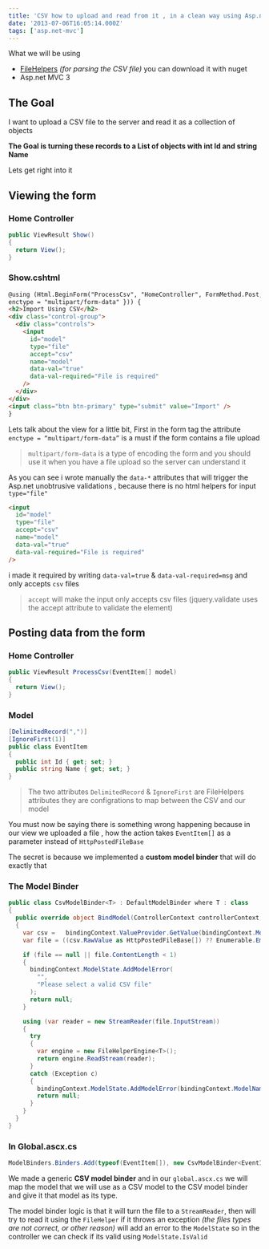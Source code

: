 ```yaml
---
title: 'CSV how to upload and read from it , in a clean way using Asp.net MVC'
date: '2013-07-06T16:05:14.000Z'
tags: ['asp.net-mvc']
---
```


What we will be using

- [FileHelpers](http://www.filehelpers.com/ 'FileHelpers') _(for parsing the CSV file)_ you can download it with nuget
- Asp.net MVC 3

## The Goal

I want to upload a CSV file to the server and read it as a collection of objects

**The Goal is turning these records to a List of objects with int Id and string Name**

Lets get right into it

## Viewing the form

### Home Controller

```csharp
public ViewResult Show()
{
  return View();
}
```

### Show.cshtml

```html
@using (Html.BeginForm("ProcessCsv", "HomeController", FormMethod.Post, new {
enctype = "multipart/form-data" })) {
<h2>Import Using CSV</h2>
<div class="control-group">
  <div class="controls">
    <input
      id="model"
      type="file"
      accept="csv"
      name="model"
      data-val="true"
      data-val-required="File is required"
    />
  </div>
</div>
<input class="btn btn-primary" type="submit" value="Import" />
}
```

Lets talk about the view for a little bit, First in the form tag the attribute `enctype = “multipart/form-data”` is a must if the form contains a file upload

> `multipart/form-data` is a type of encoding the form and you should use it when you have a file upload so the server can understand it

As you can see i wrote manually the `data-*` attributes that will trigger the Asp.net unobtrusive validations , because there is no html helpers for input `type="file"`

```html
<input
  id="model"
  type="file"
  accept="csv"
  name="model"
  data-val="true"
  data-val-required="File is required"
/>
```

i made it required by writing `data-val=true` & `data-val-required=msg` and only accepts `csv` files

> `accept` will make the input only accepts csv files (jquery.validate uses the accept attribute to validate the element)

## Posting data from the form

### Home Controller

```csharp
public ViewResult ProcessCsv(EventItem[] model)
{
  return View();
}
```

### Model

```csharp
[DelimitedRecord(",")]
[IgnoreFirst(1)]
public class EventItem
{
  public int Id { get; set; }
  public string Name { get; set; }
}
```

> The two attributes `DelimitedRecord` & `IgnoreFirst` are FileHelpers attributes they are configrations to map between the CSV and our model

You must now be saying there is something wrong happening because in our view we uploaded a file , how the action takes `EventItem[]` as a parameter instead of `HttpPostedFileBase`

The secret is because we implemented a **custom model binder** that will do exactly that

### The Model Binder

```csharp
public class CsvModelBinder<T> : DefaultModelBinder where T : class
{
  public override object BindModel(ControllerContext controllerContext, ModelBindingContext bindingContext)
  {
    var csv =   bindingContext.ValueProvider.GetValue(bindingContext.ModelName);
    var file = ((csv.RawValue as HttpPostedFileBase[]) ?? Enumerable.Empty<HttpPostedFileBase>()).FirstOrDefault();

    if (file == null || file.ContentLength < 1)
    {
      bindingContext.ModelState.AddModelError(
        "",
        "Please select a valid CSV file"
      );
      return null;
    }

    using (var reader = new StreamReader(file.InputStream))
    {
      try
      {
        var engine = new FileHelperEngine<T>();
        return engine.ReadStream(reader);
      }
      catch (Exception c)
      {
        bindingContext.ModelState.AddModelError(bindingContext.ModelName, c.Message);
        return null;
      }
    }
  }
}
```

### In Global.ascx.cs

```csharp
ModelBinders.Binders.Add(typeof(EventItem[]), new CsvModelBinder<EventItem>());
```

We made a generic **CSV model binder** and in our `global.ascx.cs` we will map the model that we will use as a CSV model to the CSV model binder and give it that model as its type.

The model binder logic is that it will turn the file to a `StreamReader`, then will try to read it using the `FileHelper` if it throws an exception _(the files types are not correct, or other reason)_ will add an error to the `ModelState` so in the controller we can check if its valid using `ModelState.IsValid`
